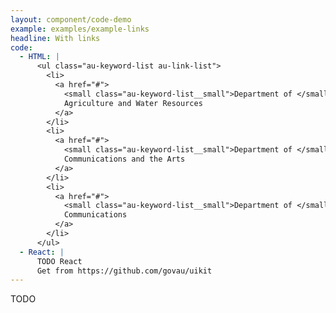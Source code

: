 ```yaml
---
layout: component/code-demo
example: examples/example-links
headline: With links
code:
  - HTML: |
      <ul class="au-keyword-list au-link-list">
        <li>
          <a href="#">
            <small class="au-keyword-list__small">Department of </small>
            Agriculture and Water Resources
          </a>
        </li>
        <li>
          <a href="#">
            <small class="au-keyword-list__small">Department of </small>
            Communications and the Arts
          </a>
        </li>
        <li>
          <a href="#">
            <small class="au-keyword-list__small">Department of </small>
            Communications
          </a>
        </li>
      </ul>
  - React: |
      TODO React
      Get from https://github.com/govau/uikit
---
```


TODO
